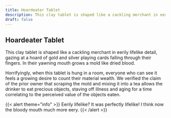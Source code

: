 ```yaml
---
title: Hoardeater Tablet
description: This clay tablet is shaped like a cackling merchant in eerily lifelike detail, gazing at a hoard...
draft: false
---
```


## Hoardeater Tablet

This clay tablet is shaped like a cackling merchant in eerily lifelike detail, gazing at a hoard
of gold and silver playing cards falling through their fingers. In their yawning mouth grows a
mold like dried blood.

Horrifyingly, when this tablet is hung in a room, everyone who can see it feels a growing desire
to count their material wealth. We verified the claim of the prior owner that scraping the mold
and mixing it into a tea allows the drinker to eat precious objects, staving off illness and
aging for a time correlating to the perceived value of the objects eaten.

{{< alert theme="info" >}}
Eerily lifelike? It was perfectly lifelike! I think now the bloody mouth much more eery.
{{< /alert >}}

